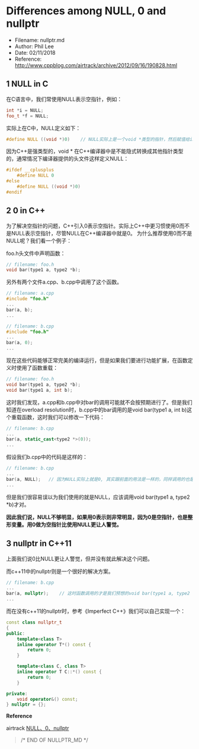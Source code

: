 # Differences among NULL, 0 and nullptr
- Filename: nullptr.md
- Author: Phil Lee
- Date: 02/11/2018
- Reference: http://www.cppblog.com/airtrack/archive/2012/09/16/190828.html

## 1 NULL in C
在C语言中，我们常使用NULL表示空指针，例如：

```c++
int *i = NULL;
foo_t *f = NULL;
```
实际上在C中，NULL定义如下：
```c++
#define NULL ((void *)0)	// NULL实际上是一个void *类型的指针，然后赋值给int *和foo_t *时，隐式转换成相应的类型
```
因为C++是强类型的，void * 在C++编译器中是不能隐式转换成其他指针类型的，通常情况下编译器提供的头文件这样定义NULL：
```c++
#ifdef __cplusplus
	#define NULL 0
#else
	#define NULL ((void *)0)
#endif
```

## 2 0 in C++
为了解决空指针的问题，C++引入0表示空指针。实际上C++中更习惯使用0而不是NULL表示空指针，尽管NULL在C++编译器中就是0。
为什么推荐使用0而不是NULL呢？我们看一个例子：

foo.h头文件中声明函数：
```c++
// filename: foo.h
void bar(type1 a, type2 *b);
```
另外有两个文件a.cpp、b.cpp中调用了这个函数。
```c++
// filename: a.cpp
#include "foo.h"
...
bar(a, b);
...
```
```c++
// filename: b.cpp
#include "foo.h"
...
bar(a, 0);
...
```

现在这些代码能够正常完美的编译运行，但是如果我们要进行功能扩展，在函数定义时使用了函数重载：
```c++
// filename: foo.h
void bar(type1 a, type2 *b);
void bar(type1 a, int b);
```
这时我们发现，a.cpp和b.cpp中对bar的调用可能就不会按预期进行了。但是我们知道在overload resolution时，b.cpp中的bar调用的是void bar(type1 a, int b)这个重载函数，这时我们可以修改一下代码：
```c++
// filename: b.cpp
...
bar(a, static_cast<type2 *>(0));
...
```

假设我们b.cpp中的代码是这样的：
```c++
// filename: b.cpp
...
bar(a, NULL);	// 因为NULL实际上就是0, 其实跟前面的用法是一样的，同样调用的也是void bar(type1 a, int b)这个重载函数
...
```

但是我们很容易误以为我们使用的就是NULL，应该调用void bar(type1 a, type2 *b)才对。

**因此我们说，NULL不够明显，如果用0表示则非常明显，因为0是空指针，也是整形变量。用0做为空指针比使用NULL更让人警觉。**

## 3 nullptr in C++11
上面我们说0比NULL更让人警觉，但并没有就此解决这个问题。

而c++11中的nullptr则是一个很好的解决方案。
```c++
// filename: b.cpp
...
bar(a, nullptr);	// 这时函数调用的才是我们预想的void bar(type1 a, type2 *b)
...
```

而在没有c++11的nullptr时，参考《Imperfect C++》我们可以自己实现一个：
```c++
const class nullptr_t
{
public:
	template<class T>
	inline operator T*() const {
		return 0;
	}

	template<class C, class T>
	inline operator T C::*() const {
		return 0;
	}

private:
	void operator&() const;
} nullptr = {};
```

**Reference**

airtrack [NULL、0、nullptr](http://www.cppblog.com/airtrack/archive/2012/09/16/190828.html)

> /* END OF NULLPTR_MD */
